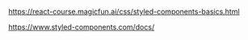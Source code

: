 https://react-course.magicfun.ai/css/styled-components-basics.html

https://www.styled-components.com/docs/
